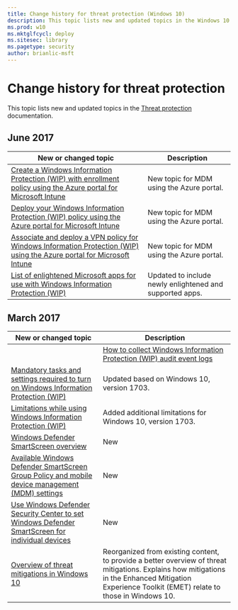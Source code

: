 ```yaml
---
title: Change history for threat protection (Windows 10)
description: This topic lists new and updated topics in the Windows 10 threat protection documentation for Windows 10 and Windows 10 Mobile.
ms.prod: w10
ms.mktglfcycl: deploy
ms.sitesec: library
ms.pagetype: security
author: brianlic-msft
---
```


# Change history for threat protection
This topic lists new and updated topics in the [Threat protection](index.md) documentation.

## June 2017
|New or changed topic |Description |
|---------------------|------------|
[Create a Windows Information Protection (WIP) with enrollment policy using the Azure portal for Microsoft Intune](windows-information-protection\create-wip-policy-using-intune-azure.md)|New topic for MDM using the Azure portal.|
[Deploy your Windows Information Protection (WIP) policy using the Azure portal for Microsoft Intune](windows-information-protection\deploy-wip-policy-using-intune-azure.md)|New topic for MDM using the Azure portal.|
[Associate and deploy a VPN policy for Windows Information Protection (WIP) using the Azure portal for Microsoft Intune](windows-information-protection\create-vpn-and-wip-policy-using-intune-azure.md)|New topic for MDM using the Azure portal.|
|[List of enlightened Microsoft apps for use with Windows Information Protection (WIP)](windows-information-protection\enlightened-microsoft-apps-and-wip)|Updated to include newly enlightened and supported apps.|


## March 2017
|New or changed topic |Description |
|---------------------|------------|
||[How to collect Windows Information Protection (WIP) audit event logs](windows-information-protection\collect-wip-audit-event-logs.md) |New |
|[Mandatory tasks and settings required to turn on Windows Information Protection (WIP)](windows-information-protection\mandatory-settings-for-wip.md) |Updated based on Windows 10, version 1703. |
|[Limitations while using Windows Information Protection (WIP)](windows-information-protection\limitations-with-wip.md) |Added additional limitations for Windows 10, version 1703.|
|[Windows Defender SmartScreen overview](windows-defender-smartscreen\windows-defender-smartscreen-overview.md)|New |
|[Available Windows Defender SmartScreen Group Policy and mobile device management (MDM) settings](windows-defender-smartscreen\windows-defender-smartscreen-available-settings.md)|New |
|[Use Windows Defender Security Center to set Windows Defender SmartScreen for individual devices](windows-defender-smartscreen\windows-defender-smartscreen-set-individual-device.md)|New |
|[Overview of threat mitigations in Windows 10](overview-of-threat-mitigations-in-windows-10.md) | Reorganized from existing content, to provide a better overview of threat mitigations. Explains how mitigations in the Enhanced Mitigation Experience Toolkit (EMET) relate to those in Windows 10. |
